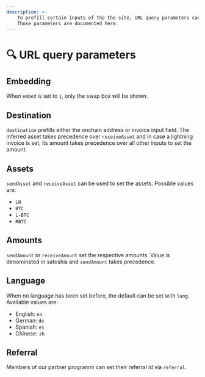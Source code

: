 ```yaml
---
description: >-
    To prefill certain inputs of the the site, URL query parameters can be used.
    Those parameters are documented here.
---
```


# 🔍 URL query parameters

## Embedding

When `embed` is set to `1`, only the swap box will be shown.

## Destination

`destination` prefills either the onchain address or invoice input field. The
inferred asset takes precedence over `receiveAsset` and in case a lightning
invoice is set, its amount takes precedence over all other inputs to set the
amount.

## Assets

`sendAsset` and `receiveAsset` can be used to set the assets. Possible values
are:

- `LN`
- `BTC`
- `L-BTC`
- `RBTC`

## Amounts

`sendAmount` or `receiveAmount` set the respective amounts. Value is denominated
in satoshis and `sendAmount` takes precedence.

## Language

When no language has been set before, the default can be set with `lang`.
Available values are:

- English: `en`
- German: `de`
- Spanish: `es`
- Chinese: `zh`

## Referral

Members of our partner programm can set their referral id via `referral`.
